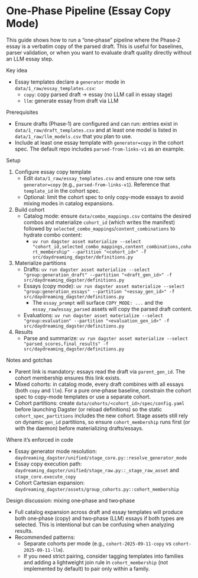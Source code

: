 # One‑Phase Pipeline (Essay Copy Mode)

This guide shows how to run a “one‑phase” pipeline where the Phase‑2 essay is a verbatim copy of the parsed draft. This is useful for baselines, parser validation, or when you want to evaluate draft quality directly without an LLM essay step.

Key idea
- Essay templates declare a `generator` mode in `data/1_raw/essay_templates.csv`:
  - `copy`: copy parsed draft → essay (no LLM call in essay stage)
  - `llm`: generate essay from draft via LLM

Prerequisites
- Ensure drafts (Phase‑1) are configured and can run: entries exist in `data/1_raw/draft_templates.csv` and at least one model is listed in `data/1_raw/llm_models.csv` that you plan to use.
- Include at least one essay template with `generator=copy` in the cohort spec. The default repo includes `parsed-from-links-v1` as an example.

Setup
1) Configure essay copy template
   - Edit `data/1_raw/essay_templates.csv` and ensure one row sets `generator=copy` (e.g., `parsed-from-links-v1`). Reference that `template_id` in the cohort spec.
   - Optional: limit the cohort spec to only copy-mode essays to avoid mixing modes in catalog expansions.
2) Build cohort
   - Catalog mode: ensure `data/combo_mappings.csv` contains the desired combos and materialize `cohort_id` (which writes the manifest) followed by `selected_combo_mappings`/`content_combinations` to hydrate combo content:
     - `uv run dagster asset materialize --select "cohort_id,selected_combo_mappings,content_combinations,cohort_membership" --partition "<cohort_id>" -f src/daydreaming_dagster/definitions.py`
3) Materialize partitions
   - Drafts: `uv run dagster asset materialize --select "group:generation_draft" --partition "<draft_gen_id>" -f src/daydreaming_dagster/definitions.py`
   - Essays (copy mode): `uv run dagster asset materialize --select "group:generation_essays" --partition "<essay_gen_id>" -f src/daydreaming_dagster/definitions.py`
     - The `essay_prompt` will surface `COPY_MODE: ...` and the `essay_raw`/`essay_parsed` assets will copy the parsed draft content.
   - Evaluations: `uv run dagster asset materialize --select "group:evaluation" --partition "<evaluation_gen_id>" -f src/daydreaming_dagster/definitions.py`
4) Results
   - Parse and summarize: `uv run dagster asset materialize --select "parsed_scores,final_results" -f src/daydreaming_dagster/definitions.py`

Notes and gotchas
- Parent link is mandatory: essays read the draft via `parent_gen_id`. The cohort membership ensures this link exists.
- Mixed cohorts: in catalog mode, every draft combines with all essays (both `copy` and `llm`). For a pure one‑phase baseline, constrain the cohort spec to copy-mode templates or use a separate cohort.
- Cohort partitions: create `data/cohorts/<cohort_id>/spec/config.yaml` before launching Dagster (or reload definitions) so the static `cohort_spec_partitions` includes the new cohort. Stage assets still rely on dynamic `gen_id` partitions, so ensure `cohort_membership` runs first (or with the daemon) before materializing drafts/essays.

Where it’s enforced in code
- Essay generator mode resolution: `daydreaming_dagster/unified/stage_core.py::resolve_generator_mode`
- Essay copy execution path: `daydreaming_dagster/unified/stage_raw.py::_stage_raw_asset` and `stage_core.execute_copy`
- Cohort Cartesian expansion: `daydreaming_dagster/assets/group_cohorts.py::cohort_membership`

Design discussion: mixing one‑phase and two‑phase
- Full catalog expansion across draft and essay templates will produce both one‑phase (copy) and two‑phase (LLM) essays if both types are selected. This is intentional but can be confusing when analyzing results.
- Recommended patterns:
  - Separate cohorts per mode (e.g., `cohort-2025-09-11-copy` vs `cohort-2025-09-11-llm`).
  - If you need strict pairing, consider tagging templates into families and adding a lightweight join rule in `cohort_membership` (not implemented by default) to pair only within a family.
